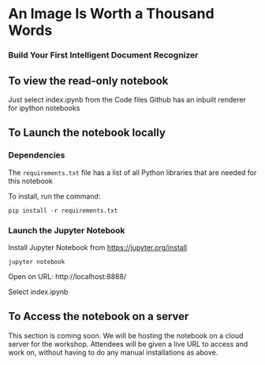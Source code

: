 # An Image Is Worth a Thousand Words
### Build Your First Intelligent Document Recognizer

## To view the read-only notebook
Just select index.ipynb from the Code files
Github has an inbuilt renderer for ipython notebooks

## To Launch the notebook locally

### Dependencies

The `requirements.txt` file has a list of all Python libraries that are needed for this notebook

To install, run the command:

```
pip install -r requirements.txt
```

### Launch the Jupyter Notebook

Install Jupyter Notebook from https://jupyter.org/install

```
jupyter notebook
```

Open on URL: http://localhost:8888/

Select index.ipynb

## To Access the notebook on a server

This section is coming soon. We will be hosting the notebook on a cloud server for the workshop. Attendees will be given a live URL to access and work on, without having to do any manual installations as above.

